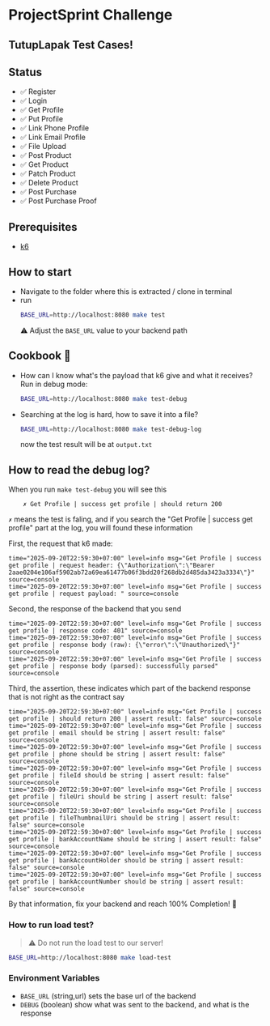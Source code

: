 # ProjectSprint Challenge
## TutupLapak Test Cases!

## Status
- ✅ Register
- ✅ Login
- ✅ Get Profile
- ✅ Put Profile
- ✅ Link Phone Profile
- ✅ Link Email Profile
- ✅ File Upload
- ✅ Post Product
- ✅ Get Product
- ✅ Patch Product
- ✅ Delete Product
- ✅ Post Purchase
- ✅ Post Purchase Proof

## Prerequisites
- [ k6 ](https://k6.io/docs/get-started/installation/)

## How to start
- Navigate to the folder where this is extracted / clone in terminal
- run
    ```bash
    BASE_URL=http://localhost:8080 make test
    ```
    ⚠️ Adjust the `BASE_URL` value to your backend path
## Cookbook 🍳
- How can I know what's the payload that k6 give and what it receives? Run in debug mode:
  ```bash
  BASE_URL=http://localhost:8080 make test-debug
  ```
- Searching at the log is hard, how to save it into a file?
  ```bash
  BASE_URL=http://localhost:8080 make test-debug-log
  ```
   now the test result will be at `output.txt`
## How to read the debug log?
When you run `make test-debug` you will see this
```
    ✗ Get Profile | success get profile | should return 200
```
`✗` means the test is faling, and if you search the "Get Profile | success get profile" part at the log, you will found these information

First, the request that k6 made:
```time="2025-09-20T22:59:30+07:00" level=info msg="Get Profile | success get profile | request path: GET http://localhost:8080/v1/user?" source=console
time="2025-09-20T22:59:30+07:00" level=info msg="Get Profile | success get profile | request header: {\"Authorization\":\"Bearer 2aae0204e106af5902ab72a69ea61477b06f3bdd20f268db2d485da3423a3334\"}" source=console
time="2025-09-20T22:59:30+07:00" level=info msg="Get Profile | success get profile | request payload: " source=console
```

Second, the response of the backend that you send
```
time="2025-09-20T22:59:30+07:00" level=info msg="Get Profile | success get profile | response code: 401" source=console
time="2025-09-20T22:59:30+07:00" level=info msg="Get Profile | success get profile | response body (raw): {\"error\":\"Unauthorized\"}" source=console
time="2025-09-20T22:59:30+07:00" level=info msg="Get Profile | success get profile | response body (parsed): successfully parsed" source=console
```

Third, the assertion, these indicates which part of the backend response that is not right as the contract say
```
time="2025-09-20T22:59:30+07:00" level=info msg="Get Profile | success get profile | should return 200 | assert result: false" source=console
time="2025-09-20T22:59:30+07:00" level=info msg="Get Profile | success get profile | email should be string | assert result: false" source=console
time="2025-09-20T22:59:30+07:00" level=info msg="Get Profile | success get profile | phone should be string | assert result: false" source=console
time="2025-09-20T22:59:30+07:00" level=info msg="Get Profile | success get profile | fileId should be string | assert result: false" source=console
time="2025-09-20T22:59:30+07:00" level=info msg="Get Profile | success get profile | fileUri should be string | assert result: false" source=console
time="2025-09-20T22:59:30+07:00" level=info msg="Get Profile | success get profile | fileThumbnailUri should be string | assert result: false" source=console
time="2025-09-20T22:59:30+07:00" level=info msg="Get Profile | success get profile | bankAccountName should be string | assert result: false" source=console
time="2025-09-20T22:59:30+07:00" level=info msg="Get Profile | success get profile | bankAccountHolder should be string | assert result: false" source=console
time="2025-09-20T22:59:30+07:00" level=info msg="Get Profile | success get profile | bankAccountNumber should be string | assert result: false" source=console
```

By that information, fix your backend and reach 100% Completion! 🎉

### How to run load test?
> ⚠️ Do not run the load test to our server!
```bash
BASE_URL=http://localhost:8080 make load-test
```

### Environment Variables
- `BASE_URL` (string,url) sets the base url of the backend
- `DEBUG` (boolean) show what was sent to the backend, and what is the response
